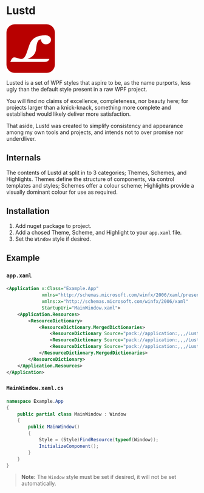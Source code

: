 Lustd
=====

![Lustd Logo](Assets/Lustd-Branding.png)

Lusted is a set of WPF styles that aspire to be, as the name purports, less ugly than the default style present in a raw WPF project.

You will find no claims of excellence, completeness, nor beauty here; for projects larger than a knick-knack, something more complete and established would likely deliver more satisfaction. 

That aside, Lustd was created to simplify consistency and appearance among my own tools and projects, and intends not to over promise nor underdliver. 

Internals
---------

The contents of Lustd at split in to 3 categories; Themes, Schemes, and Highlights. Themes define the structure of components, via control templates and styles; Schemes offer a colour scheme; Highlights provide a visually dominant colour for use as required.

Installation
------------

1. Add nuget package to project.
2. Add a chosed Theme, Scheme, and Highlight to your `app.xaml` file.
3. Set the `Window` style if desired. 

Example
-------

### `app.xaml`

``` xml
<Application x:Class="Example.App"
             xmlns="http://schemas.microsoft.com/winfx/2006/xaml/presentation"
             xmlns:x="http://schemas.microsoft.com/winfx/2006/xaml"
             StartupUri="MainWindow.xaml">
    <Application.Resources>
        <ResourceDictionary>
            <ResourceDictionary.MergedDictionaries>
                <ResourceDictionary Source="pack://application:,,,/Lustd;component/Schemes/DarkScheme.xaml" />
                <ResourceDictionary Source="pack://application:,,,/Lustd;component/Themes/DefaultTheme.xaml" />
                <ResourceDictionary Source="pack://application:,,,/Lustd;component/Highlights/TurboHighlight.xaml" />
            </ResourceDictionary.MergedDictionaries>
        </ResourceDictionary>
    </Application.Resources>
</Application>
```

### `MainWindow.xaml.cs`

``` cs
namespace Example.App
{
    public partial class MainWindow : Window
    {
        public MainWindow()
        {
            Style = (Style)FindResource(typeof(Window));
            InitializeComponent();
        }
    }
}
```

> **Note:** The `Window` style must be set if desired, it will not be set automatically. 
